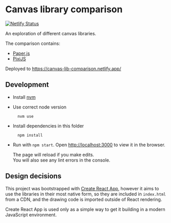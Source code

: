# Canvas library comparison

[![Netlify Status](https://api.netlify.com/api/v1/badges/07155b67-c06d-48b0-9408-eac9a0310929/deploy-status)](https://app.netlify.com/sites/canvas-lib-comparison/deploys)

An exploration of different canvas libraries.

The comparison contains:

- [Paper.js](http://paperjs.org/)
- [PixiJS](https://www.pixijs.com/)

Deployed to https://canvas-lib-comparison.netlify.app/

## Development

- Install [nvm](https://github.com/creationix/nvm)
- Use correct node version

        nvm use

- Install dependencies in this folder

        npm install

- Run with `npm start`. Open [http://localhost:3000](http://localhost:3000) to view it in the browser.

  The page will reload if you make edits.<br>
  You will also see any lint errors in the console.

## Design decisions

This project was bootstrapped with [Create React App](https://github.com/facebook/create-react-app), however it aims to use the libraries in their most native form, so they are included in `index.html` from a CDN, and the drawing code is imported outside of React rendering.

Create React App is used only as a simple way to get it building in a modern JavaScript environment.
